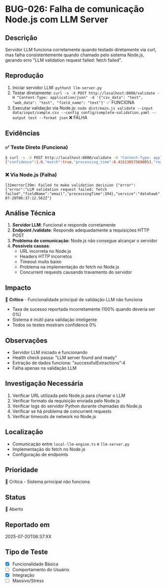 # BUG-026: Falha de comunicação Node.js com LLM Server

## Descrição
Servidor LLM funciona corretamente quando testado diretamente via curl, mas falha consistentemente quando chamado pelo sistema Node.js, gerando erro "LLM validation request failed: fetch failed".

## Reprodução
1. Iniciar servidor LLM: `python3 llm-server.py`
2. Testar diretamente: `curl -s -X POST http://localhost:8000/validate -H "Content-Type: application/json" -d '{"csv_data": "test", "web_data": "test", "field_name": "test"}'` ✅ FUNCIONA
3. Executar validação via Node.js: `node dist/main.js validate --input data/input/sample.csv --config config/complete-validation.yaml --output test --format json` ❌ FALHA

## Evidências

### ✅ Teste Direto (Funciona)
```bash
$ curl -s -X POST http://localhost:8000/validate -H "Content-Type: application/json" -d '{"csv_data": "test", "web_data": "test", "field_name": "test"}'
{"confidence":1.0,"match":true,"processing_time":8.415136575698853,"reasoning":"Fallback string comparison","tokens":1}
```

### ❌ Via Node.js (Falha)
```
[31merror[39m: Failed to make validation decision {"error":{"error":"LLM validation request failed: fetch failed","fieldName":"email","processingTime":394},"service":"datahawk","timestamp":"2025-07-20T06:37:12.562Z"}
```

## Análise Técnica
1. **Servidor LLM**: Funcional e responde corretamente
2. **Endpoint /validate**: Responde adequadamente a requisições HTTP POST
3. **Problema de comunicação**: Node.js não consegue alcançar o servidor
4. **Possíveis causas**:
   - URL incorreta no Node.js
   - Headers HTTP incorretos
   - Timeout muito baixo
   - Problema na implementação do fetch no Node.js
   - Concurrent requests causando travamento do servidor

## Impacto
🔴 **Crítico** - Funcionalidade principal de validação LLM não funciona
- Taxa de sucesso reportada incorretamente (100% quando deveria ser 0%)
- Sistema é inútil para validação inteligente
- Todos os testes mostram confidence 0%

## Observações
- Servidor LLM iniciado e funcionando
- Health check passa: "LLM server found and ready"
- Extração de dados funciona: "successfulExtractions":4
- Falha apenas na validação LLM

## Investigação Necessária
1. Verificar URL utilizada pelo Node.js para chamar o LLM
2. Verificar formato da requisição enviada pelo Node.js
3. Verificar logs do servidor Python durante chamadas do Node.js
4. Verificar se há problema de concurrent requests
5. Verificar timeouts de network no Node.js

## Localização
- Comunicação entre `local-llm-engine.ts` e `llm-server.py`
- Implementação do fetch no Node.js
- Configuração de endpoints

## Prioridade
🔴 Crítica - Sistema principal não funciona

## Status
🔴 Aberto

## Reportado em
2025-07-20T06:37:XX

## Tipo de Teste
- [x] Funcionalidade Básica
- [ ] Comportamento do Usuário  
- [x] Integração
- [ ] Massivo/Stress